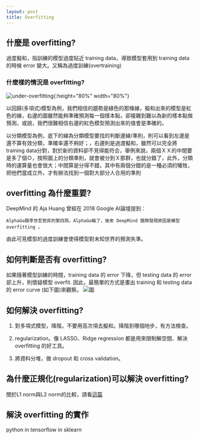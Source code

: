```yaml
---
layout: post
title: Overfitting
---
```



<!-- # Overfitting-->

<!-- ## What is overfitting? -->
## 什麼是 overfitting?

過度擬和，指訓練的模型過度貼近 training data，導致模型套用到 training data 的時候 error 變大。又稱為過度訓練(overtraining)

<!-- more -->

### 什麼樣的情況是 overfitting? 

![under-overfitting](https://i.ytimg.com/vi/dBLZg-RqoLg/maxresdefault.jpg){:height="80%" width="80%"}

以回歸(多項式)模型為例，我們相信的趨勢是綠色的那條線，擬和出來的模型是紅色的線，右邊的圖雖然能夠準確預測每一個樣本點，卻複雜到難以為新的樣本點做預測，或說，我們很難相信右邊的紅色模型預測出來的值會是準確的。

以分類模型為例，底下的線為分類模型要找的判斷邊線/準則，則可以看到左邊是還不算有效分類，準確率還不夠好；，右邊則是過渡擬和，雖然可以完全將training data分對，對於新的資料卻不見得能符合，舉例來說，兩個ＸＸ的中間要是多了個Ｏ，按照圖上的分類準則，就會被分到Ｘ那群，也就分錯了，此外，分類時的運算量也會很大；中間算是分得不錯，其中有兩個分錯的是一種必須的犧牲，把他們當成立外，才有辦法找到一個對大部分人合用的準則



<!-- ## Why is it important? -->
## overfitting 為什麼重要?

DeepMind 的 Aja Huang 曾經在 2018 Google AI論壇提到：
```
AlphaGo跟李世乭對弈的第四局，AlphaGo輸了，後來 DeepMind 團隊發現原因是模型 overfitting 。
```
由此可見模型的過度訓練會使得模型對未知世界的預測失準。


<!-- ## How to determine if it is overfitting? -->
## 如何判斷是否有 overfitting?

<!-- PLOT error curve for training and testing data. -->
如果隨著模型訓練的時間，training data 的 error 下降，但 testing data 的 error 卻上升，則懷疑模型 overfit.
因此，最簡單的方式是畫出 training 和 testing data 的 error curve (如下圖)來觀察。
![圖](https://qph.ec.quoracdn.net/main-qimg-39f72925e85c26e105b14ab276206747)

<!-- ## How to solve overfitting? -->
## 如何解決 overfitting?

1. 對多項式模型，降階，不要用高次項去擬和。降階到哪個地步，有方法檢查。
<!-- don't use high order model -->
2. regularization。像 LASSO、Ridge regression 都是用來限制解空間、解決 overfitting 的好工具。
<!-- ## Why regularization can solve overfitting? -->
3. 將資料分堆，做 dropout 和 cross validation。

<!-- 4. decision tree 做 feature selection -->



## 為什麼正規化(regularization)可以解決 overfitting?

關於L1 norm與L2 norm的比較，請看[這篇](../2018-04-10-l1-l2norm.md )


<!-- ## Implementation of solving overfitting-->
## 解決 overfitting 的實作
python
in tensorflow
in sklearn
